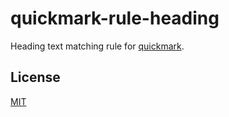 # quickmark-rule-heading

Heading text matching rule for [quickmark](https://github.com/jameskmonger/quickmark).

## License

[MIT](LICENSE)
